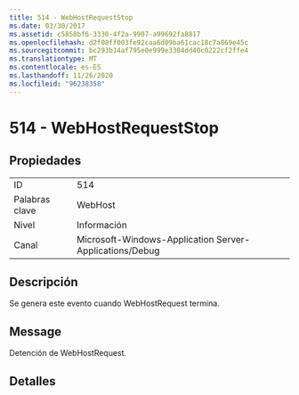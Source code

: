 ```yaml
---
title: 514 - WebHostRequestStop
ms.date: 03/30/2017
ms.assetid: c5858bf6-3330-4f2a-9907-a99692fa8817
ms.openlocfilehash: d2f08ff003fe92caa6d09ba61cac18c7a869e45c
ms.sourcegitcommit: bc293b14af795e0e999e3304dd40c0222cf2ffe4
ms.translationtype: MT
ms.contentlocale: es-ES
ms.lasthandoff: 11/26/2020
ms.locfileid: "96238358"
---
```

# <a name="514---webhostrequeststop"></a>514 - WebHostRequestStop

## <a name="properties"></a>Propiedades  
  
|||  
|-|-|  
|ID|514|  
|Palabras clave|WebHost|  
|Nivel|Información|  
|Canal|Microsoft-Windows-Application Server-Applications/Debug|  
  
## <a name="description"></a>Descripción  

 Se genera este evento cuando WebHostRequest termina.  
  
## <a name="message"></a>Message  

 Detención de WebHostRequest.  
  
## <a name="details"></a>Detalles
